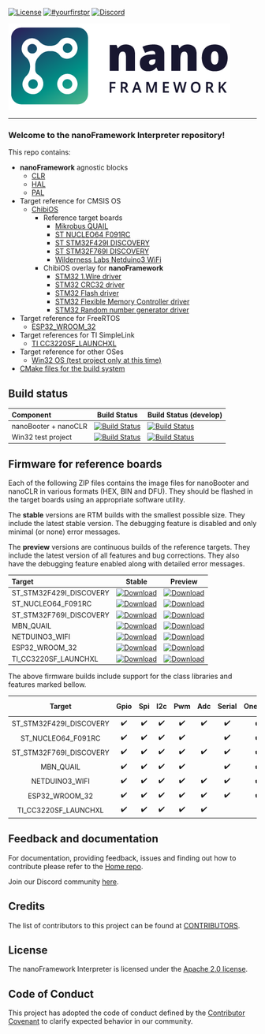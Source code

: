 [![License](https://img.shields.io/badge/License-Apache%202.0-blue.svg)](https://opensource.org/licenses/Apache-2.0) [![#yourfirstpr](https://img.shields.io/badge/first--timers--only-friendly-blue.svg)](https://github.com/nanoframework/Home/blob/master/CONTRIBUTING.md) 
 [![Discord](https://img.shields.io/discord/478725473862549535.svg)](https://discord.gg/gCyBu8T)


![nanoFramework logo](https://github.com/nanoframework/Home/blob/master/resources/logo/nanoFramework-repo-logo.png)

-----

### Welcome to the **nanoFramework** Interpreter repository!

This repo contains:

* **nanoFramework** agnostic blocks
  * [CLR](src/CLR)
  * [HAL](src/HAL)
  * [PAL](src/PAL)
* Target reference for CMSIS OS
  * [ChibiOS](targets/CMSIS-OS/ChibiOS)
    * Reference target boards
      * [Mikrobus QUAIL](targets/CMSIS-OS/ChibiOS/MBN_QUAIL)
      * [ST NUCLEO64 F091RC](targets/CMSIS-OS/ChibiOS/ST_NUCLEO64_F091RC)
      * [ST STM32F429I DISCOVERY](targets/CMSIS-OS/ChibiOS/ST_STM32F429I_DISCOVERY)
      * [ST STM32F769I DISCOVERY](targets/CMSIS-OS/ChibiOS/ST_STM32F769I_DISCOVERY)
      * [Wilderness Labs Netduino3 WiFi](targets/CMSIS-OS/ChibiOS/NETDIUNO3_WIFI)
    * ChibiOS overlay for **nanoFramework**
      * [STM32 1.Wire driver](targets/CMSIS-OS/ChibiOS/nf-overlay/os/hal/src/stm32_onewire)
      * [STM32 CRC32 driver](targets/CMSIS-OS/ChibiOS/nf-overlay/os/hal/src/stm32_crc)
      * [STM32 Flash driver](targets/CMSIS-OS/ChibiOS/nf-overlay/os/hal/src/stm32_flash)
      * [STM32 Flexible Memory Controller driver](targets/CMSIS-OS/ChibiOS/nf-overlay/os/hal/src/stm32_fsmc)
      * [STM32 Random number generator driver](targets/CMSIS-OS/ChibiOS/nf-overlay/os/hal/src/stm32_rng)
* Target reference for FreeRTOS
  * [ESP32_WROOM_32](targets/FreeRTOS_ESP32/ESP32_WROOM_32)
* Target references for TI SimpleLink
  * [TI CC3220SF_LAUNCHXL](targets/TI-SimpleLink/TI_CC3220SF_LAUNCHXL)
* Target reference for other OSes
  * [Win32 OS (test project only at this time)](targets/os/win32)
* [CMake files for the build system](CMake)


## Build status

| Component | Build Status | Build Status (develop) |
|:-|---|---|
| nanoBooter + nanoCLR | [![Build Status](https://dev.azure.com/nanoframework/nf-interpreter/_apis/build/status/nanoframework.nf-interpreter?branchName=master)](https://dev.azure.com/nanoframework/nf-interpreter/_build/latest?definitionId=34?branchName=master) | [![Build Status](https://dev.azure.com/nanoframework/nf-interpreter/_apis/build/status/nanoframework.nf-interpreter?branchName=develop)](https://dev.azure.com/nanoframework/nf-interpreter/_build/latest?definitionId=34?branchName=develop) |
| Win32 test project | [![Build Status](https://dev.azure.com/nanoframework/nf-interpreter/_apis/build/status/nanoframework.nf-interpreter?branchName=master)](https://dev.azure.com/nanoframework/nf-interpreter/_build/latest?definitionId=34?branchName=master) | [![Build Status](https://dev.azure.com/nanoframework/nf-interpreter/_apis/build/status/nanoframework.nf-interpreter?branchName=develop)](https://dev.azure.com/nanoframework/nf-interpreter/_build/latest?definitionId=34?branchName=develop) |


## Firmware for reference boards


Each of the following ZIP files contains the image files for nanoBooter and nanoCLR in various formats (HEX, BIN and DFU). They should be flashed in the target boards using an appropriate software utility.

The **stable** versions are RTM builds with the smallest possible size. They include the latest stable version. The debugging feature is disabled and only minimal (or none) error messages.

The **preview** versions are continuous builds of the reference targets. They include the latest version of all features and bug corrections. They also have the debugging feature enabled along with detailed error messages.


| Target | Stable | Preview |
|:-|---|---|
| ST_STM32F429I_DISCOVERY | [ ![Download](https://api.bintray.com/packages/nfbot/nanoframework-images/ST_STM32F429I_DISCOVERY/images/download.svg) ](https://bintray.com/nfbot/nanoframework-images/ST_STM32F429I_DISCOVERY/_latestVersion) | [ ![Download](https://api.bintray.com/packages/nfbot/nanoframework-images-dev/ST_STM32F429I_DISCOVERY/images/download.svg) ](https://bintray.com/nfbot/nanoframework-images-dev/ST_STM32F429I_DISCOVERY/_latestVersion) |
| ST_NUCLEO64_F091RC | [ ![Download](https://api.bintray.com/packages/nfbot/nanoframework-images/ST_NUCLEO64_F091RC/images/download.svg) ](https://bintray.com/nfbot/nanoframework-images/ST_NUCLEO64_F091RC/_latestVersion) | [ ![Download](https://api.bintray.com/packages/nfbot/nanoframework-images-dev/ST_NUCLEO64_F091RC/images/download.svg) ](https://bintray.com/nfbot/nanoframework-images-dev/ST_NUCLEO64_F091RC/_latestVersion) |
| ST_STM32F769I_DISCOVERY | [ ![Download](https://api.bintray.com/packages/nfbot/nanoframework-images/ST_STM32F769I_DISCOVERY/images/download.svg) ](https://bintray.com/nfbot/nanoframework-images/ST_STM32F769I_DISCOVERY/_latestVersion) | [ ![Download](https://api.bintray.com/packages/nfbot/nanoframework-images-dev/ST_STM32F769I_DISCOVERY/images/download.svg) ](https://bintray.com/nfbot/nanoframework-images-dev/ST_STM32F769I_DISCOVERY/_latestVersion) |
| MBN_QUAIL | [ ![Download](https://api.bintray.com/packages/nfbot/nanoframework-images/MBN_QUAIL/images/download.svg) ](https://bintray.com/nfbot/nanoframework-images/MBN_QUAIL/_latestVersion) | [ ![Download](https://api.bintray.com/packages/nfbot/nanoframework-images-dev/MBN_QUAIL/images/download.svg) ](https://bintray.com/nfbot/nanoframework-images-dev/MBN_QUAIL/_latestVersion) |
| NETDUINO3_WIFI | [ ![Download](https://api.bintray.com/packages/nfbot/nanoframework-images/NETDUINO3_WIFI/images/download.svg) ](https://bintray.com/nfbot/nanoframework-images/NETDUINO3_WIFI/_latestVersion) | [ ![Download](https://api.bintray.com/packages/nfbot/nanoframework-images-dev/NETDUINO3_WIFI/images/download.svg) ](https://bintray.com/nfbot/nanoframework-images-dev/NETDUINO3_WIFI/_latestVersion) |
| ESP32_WROOM_32 | [ ![Download](https://api.bintray.com/packages/nfbot/nanoframework-images/ESP32_WROOM_32/images/download.svg) ](https://bintray.com/nfbot/nanoframework-images/ESP32_WROOM_32/_latestVersion) | [ ![Download](https://api.bintray.com/packages/nfbot/nanoframework-images-dev/ESP32_WROOM_32/images/download.svg) ](https://bintray.com/nfbot/nanoframework-images-dev/ESP32_WROOM_32/_latestVersion) |
| TI_CC3220SF_LAUNCHXL | [ ![Download](https://api.bintray.com/packages/nfbot/nanoframework-images/TI_CC3220SF_LAUNCHXL/images/download.svg) ](https://bintray.com/nfbot/nanoframework-images/TI_CC3220SF_LAUNCHXL/_latestVersion) | [ ![Download](https://api.bintray.com/packages/nfbot/nanoframework-images-dev/TI_CC3220SF_LAUNCHXL/images/download.svg) ](https://bintray.com/nfbot/nanoframework-images-dev/TI_CC3220SF_LAUNCHXL/_latestVersion) |


The above firmware builds include support for the class libraries and features marked bellow.


| Target                  | Gpio               | Spi                | I2c                | Pwm                | Adc                | Serial             | OneWire            | Events             | SWO                | Networking         | Large Heap         |
|:-:                      |:-:                 |:-:                 |:-:                 |:-:                 |:-:                 |:-:                 |:-:                 |:-:                 |:-:                 |:-:                 |:-:                 |
| ST_STM32F429I_DISCOVERY | :heavy_check_mark: | :heavy_check_mark: | :heavy_check_mark: | :heavy_check_mark: | :heavy_check_mark: | :heavy_check_mark: | :heavy_check_mark: | :heavy_check_mark: | :heavy_check_mark: |                    | :heavy_check_mark: |
| ST_NUCLEO64_F091RC      | :heavy_check_mark: | :heavy_check_mark: | :heavy_check_mark: | :heavy_check_mark: |                    | :heavy_check_mark: | :heavy_check_mark: | :heavy_check_mark: | :heavy_check_mark: |                    |                    |
| ST_STM32F769I_DISCOVERY | :heavy_check_mark: | :heavy_check_mark: | :heavy_check_mark: | :heavy_check_mark: | :heavy_check_mark: | :heavy_check_mark: | :heavy_check_mark: | :heavy_check_mark: | :heavy_check_mark: | :heavy_check_mark: | :heavy_check_mark: |
| MBN_QUAIL               | :heavy_check_mark: | :heavy_check_mark: | :heavy_check_mark: | :heavy_check_mark: |                    | :heavy_check_mark: | :heavy_check_mark: | :heavy_check_mark: |                    |                    |                    |
| NETDUINO3_WIFI          | :heavy_check_mark: | :heavy_check_mark: | :heavy_check_mark: | :heavy_check_mark: | :heavy_check_mark: | :heavy_check_mark: | :heavy_check_mark: | :heavy_check_mark: |                    |                    |                    |
| ESP32_WROOM_32           | :heavy_check_mark: | :heavy_check_mark: | :heavy_check_mark: | :heavy_check_mark: | :heavy_check_mark: | :heavy_check_mark: | :heavy_check_mark: | :heavy_check_mark: |                    | :heavy_check_mark: |                    |
| TI_CC3220SF_LAUNCHXL           | :heavy_check_mark: | :heavy_check_mark: | :heavy_check_mark: | :heavy_check_mark: | :heavy_check_mark: |   |                    | :heavy_check_mark: |                    | :heavy_check_mark: |                    |


## Feedback and documentation

For documentation, providing feedback, issues and finding out how to contribute please refer to the [Home repo](https://github.com/nanoframework/Home).

Join our Discord community [here](https://discord.gg/gCyBu8T).


## Credits

The list of contributors to this project can be found at [CONTRIBUTORS](https://github.com/nanoframework/Home/blob/master/CONTRIBUTORS.md).


## License

The nanoFramework Interpreter is licensed under the [Apache 2.0 license](http://www.apache.org/licenses/LICENSE-2.0).


## Code of Conduct
This project has adopted the code of conduct defined by the [Contributor Covenant](CODE_OF_CONDUCT.md)
to clarify expected behavior in our community.
